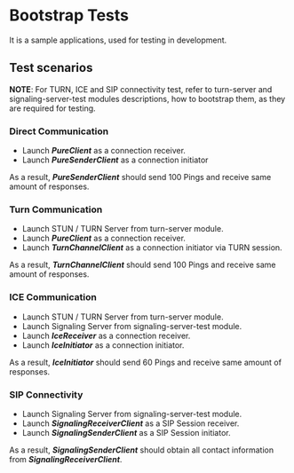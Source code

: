 # Bootstrap Tests

It is a sample applications, used for testing in development.

## Test scenarios

**NOTE**: For TURN, ICE and SIP connectivity test, refer to turn-server and 
signaling-server-test modules descriptions, how to bootstrap them, as they are 
required for testing.

### Direct Communication

- Launch **_PureClient_** as a connection receiver.
- Launch **_PureSenderClient_** as a connection initiator

As a result, **_PureSenderClient_** should send 100 Pings and receive same amount of responses.

### Turn Communication

- Launch STUN / TURN Server from turn-server module.
- Launch **_PureClient_** as a connection receiver.
- Launch **_TurnChannelClient_** as a connection initiator via TURN session.

As a result, **_TurnChannelClient_** should send 100 Pings and receive same amount of responses.

### ICE Communication

- Launch STUN / TURN Server from turn-server module.
- Launch Signaling Server from signaling-server-test module.
- Launch **_IceReceiver_** as a connection receiver.
- Launch **_IceInitiator_** as a connection initiator.
  
As a result, **_IceInitiator_** should send 60 Pings and receive same amount of responses.

### SIP Connectivity

- Launch Signaling Server from signaling-server-test module.
- Launch **_SignalingReceiverClient_** as a SIP Session receiver.
- Launch **_SignalingSenderClient_** as a SIP Session initiator.

As a result, **_SignalingSenderClient_** should obtain all contact information from **_SignalingReceiverClient_**.
